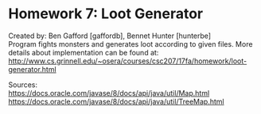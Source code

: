 # Homework 7: Loot Generator  
Created by: Ben Gafford [gaffordb], Bennet Hunter [hunterbe]  
Program fights monsters and generates loot according to given files. More details about implementation can be found at:  
http://www.cs.grinnell.edu/~osera/courses/csc207/17fa/homework/loot-generator.html  

Sources:  
https://docs.oracle.com/javase/8/docs/api/java/util/Map.html
https://docs.oracle.com/javase/8/docs/api/java/util/TreeMap.html
